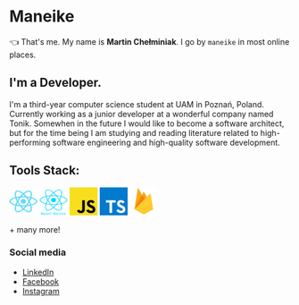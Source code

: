 #  **Maneike**
👈 That's me. My name is **Martin Chełminiak**. I go by `maneike` in most online places.

## I'm a Developer.
I'm a third-year computer science student at UAM in Poznań, Poland. Currently working as a junior developer at a wonderful company named Tonik. Somewhen in the future I would like to become a software architect, but for the time being I am studying and reading literature related to high-performing software engineering and high-quality software development.

## Tools Stack:

<a href="https://reactjs.org/" title="React"><img src="icons/svgs/react-2.svg" width="50" height="50" /></a>
<a href="https://reactnative.dev/" title="React Native"><img src="icons/reactnative.png" width="50" height="50" /></a>
<a href="https://en.wikipedia.org/wiki/JavaScript" title="JavaScript"><img src="icons/svgs/javascript.svg" width="50" height="50"/></a>
<a href="https://www.typescriptlang.org/" title="TypeScript"><img src="icons/svgs/typescript.svg" width="50" height="50" /></a>
<a href="https://firebase.google.com/" title="Firebase"><img src="icons/firebase.png" width="50" height="50" /></a>

\+ many more!

### Social media
 - [LinkedIn](https://www.linkedin.com/in/martin-che%C5%82miniak-357985176/)
 - [Facebook](https://www.facebook.com/maneike/) 
 - [Instagram](https://www.instagram.com/maneike/)

